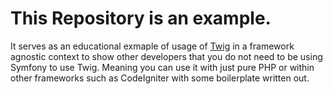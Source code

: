 # This Repository is an example. 

It serves as an educational exmaple of usage of [Twig](https://twig.symfony.com/) in a framework agnostic context to show other developers that you do not need to be using Symfony to use Twig. Meaning you can use it with just pure PHP or within other frameworks such as CodeIgniter with some boilerplate written out. 
